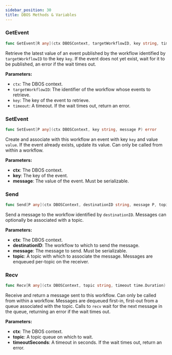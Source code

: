 ```yaml
---
sidebar_position: 30
title: DBOS Methods & Variables
---
```


### GetEvent

```go
func GetEvent[R any](ctx DBOSContext, targetWorkflowID, key string, timeout time.Duration) (R, error)
```

Retrieve the latest value of an event published by the workflow identified by `targetWorkflowID` to the key `key`.
If the event does not yet exist, wait for it to be published, an error if the wait times out.

**Parameters:**
- `ctx`: The DBOS context.
- `targetWorkflowID`: The identifier of the workflow whose events to retrieve.
- `key`: The key of the event to retrieve.
- `timeout`: A timeout. If the wait times out, return an error.


### SetEvent

```go
func SetEvent[P any](ctx DBOSContext, key string, message P) error
```
Create and associate with this workflow an event with key `key` and value `value`.
If the event already exists, update its value.
Can only be called from within a workflow.

**Parameters:**
- **ctx**: The DBOS context.
- **key**: The key of the event.
- **message**: The value of the event. Must be serializable.


### Send

```go
func Send[P any](ctx DBOSContext, destinationID string, message P, topic string) error
```
Send a message to the workflow identified by `destinationID`.
Messages can optionally be associated with a topic.

**Parameters:**
- **ctx**: The DBOS context.
- **destinationID**: The workflow to which to send the message.
- **message**: The message to send. Must be serializable.
- **topic**: A topic with which to associate the message. Messages are enqueued per-topic on the receiver.

### Recv

```go
func Recv[R any](ctx DBOSContext, topic string, timeout time.Duration) (R, error)
```

Receive and return a message sent to this workflow.
Can only be called from within a workflow.
Messages are dequeued first-in, first-out from a queue associated with the topic.
Calls to `recv` wait for the next message in the queue, returning an error if the wait times out.

**Parameters:**
- **ctx**: The DBOS context.
- **topic**: A topic queue on which to wait.
- **timeoutSeconds**: A timeout in seconds. If the wait times out, return an error.